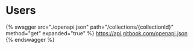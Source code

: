 # Users

{% swagger 
    src="./openapi.json" 
    path="/collections/{collectionId}" 
    method="get" 
    expanded="true" 
%} 
    https://api.gitbook.com/openapi.json 
{% endswagger %}
